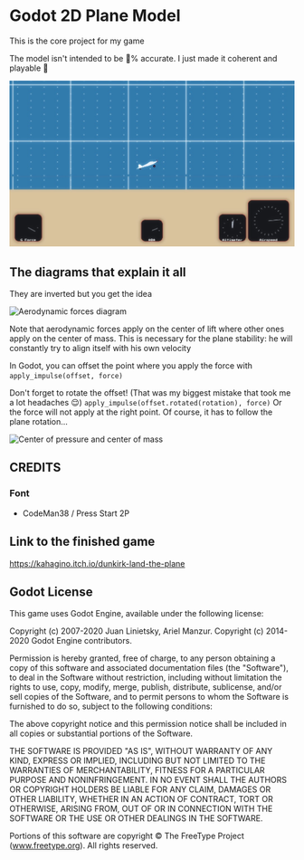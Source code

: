 # Godot 2D Plane Model

This is the core project for my game

The model isn't intended to be 💯% accurate. I just made it coherent and playable 🤗


![main view](presentation_imgs/main_view.png)


## The diagrams that explain it all
They are inverted but you get the idea

![Aerodynamic forces diagram](https://upload.wikimedia.org/wikipedia/commons/d/d7/Lift-force-en.svg)

Note that aerodynamic forces apply on the center of lift where other ones apply on the center of mass. This is necessary for the plane stability: he will constantly try to align itself with his own velocity

In Godot, you can offset the point where you apply the force with ```apply_impulse(offset, force)```

Don't forget to rotate the offset! (That was my biggest mistake that took me a lot headaches 😌) ```apply_impulse(offset.rotated(rotation), force)``` Or the force will not apply at the right point. Of course, it has to follow the plane rotation...

![Center of pressure and center of mass](https://www.skybrary.aero/images/3/36/LiftDrag.png)


## CREDITS

### Font
 - CodeMan38 / Press Start 2P


## Link to the finished game
https://kahagino.itch.io/dunkirk-land-the-plane

## Godot License
This game uses Godot Engine, available under the following license:

Copyright (c) 2007-2020 Juan Linietsky, Ariel Manzur. Copyright (c) 2014-2020 Godot Engine contributors.

Permission is hereby granted, free of charge, to any person obtaining a copy of this software and associated documentation files (the "Software"), to deal in the Software without restriction, including without limitation the rights to use, copy, modify, merge, publish, distribute, sublicense, and/or sell copies of the Software, and to permit persons to whom the Software is furnished to do so, subject to the following conditions:

The above copyright notice and this permission notice shall be included in all copies or substantial portions of the Software.

THE SOFTWARE IS PROVIDED "AS IS", WITHOUT WARRANTY OF ANY KIND, EXPRESS OR IMPLIED, INCLUDING BUT NOT LIMITED TO THE WARRANTIES OF MERCHANTABILITY, FITNESS FOR A PARTICULAR PURPOSE AND NONINFRINGEMENT. IN NO EVENT SHALL THE AUTHORS OR COPYRIGHT HOLDERS BE LIABLE FOR ANY CLAIM, DAMAGES OR OTHER LIABILITY, WHETHER IN AN ACTION OF CONTRACT, TORT OR OTHERWISE, ARISING FROM, OUT OF OR IN CONNECTION WITH THE SOFTWARE OR THE USE OR OTHER DEALINGS IN THE SOFTWARE.

Portions of this software are copyright © <year> The FreeType Project (www.freetype.org). All rights reserved.